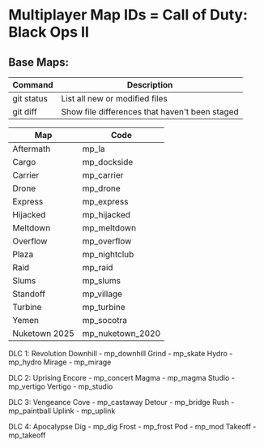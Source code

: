 # Multiplayer Map IDs = Call of Duty: Black Ops II 

## Base Maps:
| Command | Description |
| --- | --- |
| git status | List all new or modified files |
| git diff | Show file differences that haven't been staged |

| Map | Code |
| --- | --- |
| Aftermath | mp_la |
| Cargo | mp_dockside |
| Carrier | mp_carrier |
| Drone | mp_drone |
| Express | mp_express |
| Hijacked | mp_hijacked |
| Meltdown | mp_meltdown |
| Overflow | mp_overflow |
| Plaza | mp_nightclub |
| Raid | mp_raid |
| Slums | mp_slums |
| Standoff | mp_village |
| Turbine | mp_turbine |
| Yemen | mp_socotra |
| Nuketown 2025 | mp_nuketown_2020 |

DLC 1: Revolution
Downhill - mp_downhill
Grind - mp_skate
Hydro - mp_hydro
Mirage - mp_mirage

DLC 2: Uprising
Encore - mp_concert
Magma - mp_magma
Studio - mp_vertigo
Vertigo - mp_studio

DLC 3: Vengeance
Cove - mp_castaway
Detour - mp_bridge
Rush - mp_paintball
Uplink - mp_uplink

DLC 4: Apocalypse
Dig - mp_dig
Frost - mp_frost
Pod - mp_mod
Takeoff - mp_takeoff

